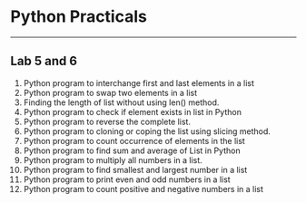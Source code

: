 # Python Practicals

---

## Lab 5 and 6
1. Python program to interchange first and last elements in a list
2. Python program to swap two elements in a list
3. Finding the length of list without using len() method.
4. Python program to check if element exists in list in Python
5. Python program to reverse the complete list. 
6. Python program to cloning or coping the list using slicing method. 
7. Python program to count occurrence of elements in the list
8. Python program to find sum and average of List in Python
9. Python program to multiply all numbers in a list.
10. Python program to find smallest and largest number in a list
11. Python program to print even and odd numbers in a list
12. Python program to count positive and negative numbers in a list



